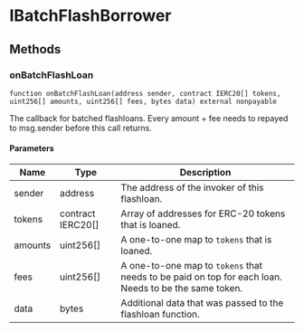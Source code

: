 # IBatchFlashBorrower

## Methods

### onBatchFlashLoan

```solidity
function onBatchFlashLoan(address sender, contract IERC20[] tokens, uint256[] amounts, uint256[] fees, bytes data) external nonpayable
```

The callback for batched flashloans. Every amount + fee needs to repayed to
msg.sender before this call returns.

#### Parameters

| Name    | Type              | Description                                                                                          |
| ------- | ----------------- | ---------------------------------------------------------------------------------------------------- |
| sender  | address           | The address of the invoker of this flashloan.                                                        |
| tokens  | contract IERC20[] | Array of addresses for ERC-20 tokens that is loaned.                                                 |
| amounts | uint256[]         | A one-to-one map to `tokens` that is loaned.                                                         |
| fees    | uint256[]         | A one-to-one map to `tokens` that needs to be paid on top for each loan. Needs to be the same token. |
| data    | bytes             | Additional data that was passed to the flashloan function.                                           |
